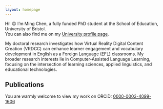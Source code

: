 ```yaml
---
layout: homepage
---
```


Hi! 😊 I’m Ming Chen, a fully funded PhD student at the School of Education, University of Bristol.  
You can also find me on my [University profile page](https://research-information.bris.ac.uk/en/persons/ming-chen).

My doctoral research investigates how Virtual Reality Digital Content Creation (VRDCC) can enhance learner engagement and vocabulary development in English as a Foreign Language (EFL) classrooms. My broader research interests lie in Computer-Assisted Language Learning, focusing on the intersection of learning sciences, applied linguistics, and educational technologies.


## Publications  

You are warmly welcome to view my work on ORCiD: [0000-0003-4099-1606](https://orcid.org/0000-0003-4099-1606)

